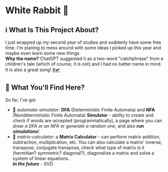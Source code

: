 # White Rabbit 🐇

## ℹ️ What Is This Project About?
I just wrapped up my second year of studies and suddenly have some free time. 
I'm planing to mess around with some ideas I picked up this year and maybe even learn some new things.  
**Why the name?** ChatGPT suggested it as a two-word "catchphrase" from a children's tale (which of course, it is not) and I had no better name in mind. 
It is also a great song! [#🛩️](https://www.youtube.com/watch?v=pnJM_jC7j_4)

## 🔎 What You'll Find Here?
So far, I've got  
- 🤖 _automata-simulator_: **DFA** (Deterministic Finite Automata) and **NFA** (Nondeterministic Finite Automata) **Simulator** - ability to create and check if words are accepted (programmatically), a page where you can *draw a DFA or an NFA* or *generate a random one*, and also ***run simulations***!
- 🔢 _matrix-calculator_: a **Matrix Calculator** - can perform matrix addition, subtraction, multiplication, etc. You can also calculate a matrix' inverse, transpose, conjugate transpose, check what type of matrix is it (hermitian? symmetric? diagonal?), diagonalize a matrix and solve a system of linear equations. <br> _**In the future** - SVD._

